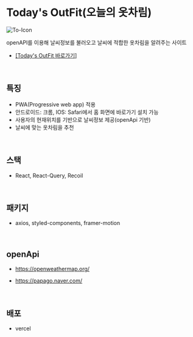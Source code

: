 # Today's OutFit(오늘의 옷차림)

![To-Icon](https://github.com/Leejunmyung/Todays_OutFit/assets/61734933/c3020321-8a9e-4314-806e-476298d44561)

openAPI를 이용해 날씨정보를 불러오고 날씨에 적합한 옷차림을 알려주는 사이트

- [\[Today's OutFit 바로가기\]](https://todays-outfit.vercel.app/)

<br/>

## 특징
- PWA(Progressive web app) 적용
- 안드로이드: 크롬, IOS: Safari에서 홈 화면에 바로가기 설치 가능
- 사용자의 현재위치를 기반으로 날씨정보 제공(openApi 기반)
- 날씨에 맞는 옷차림을 추천

<br/>


## 스택

- React, React-Query, Recoil

<br/>

## 패키지

- axios, styled-components, framer-motion

<br/>

## openApi

- https://openweathermap.org/

- https://papago.naver.com/

<br/>

## 배포

- vercel
